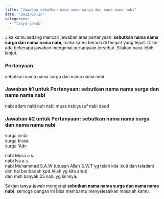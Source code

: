 ```yaml
---
title: "Jawaban sebutkan nama nama surga dan nama nama nabi"
date: "2022-03-28"
categories: 
  - "tanya-jawab"
---
```


Jika kamu sedang mencari jawaban atas pertanyaan: **sebutkan nama nama surga dan nama nama nabi**, maka kamu berada di tempat yang tepat. Disini ada beberapa jawaban mengenai pertanyaan tersebut. Silakan baca lebih lanjut.

### Pertanyaan

sebutkan nama nama surga dan nama nama nabi

### Jawaban #1 untuk Pertanyaan: sebutkan nama nama surga dan nama nama nabi

nabi adam nabi nuh nabi musa nabiyusuf nabi daud

### Jawaban #2 untuk Pertanyaan: sebutkan nama nama surga dan nama nama nabi

surga cinta  
surga biasa  
surga 'Adn  
  
nabi Musa a.s.  
nabi Isa a.s.  
nabi Muhammad S.A.W (utusan Allah S.W.T yg telah kita ikuti dan teladani dlm hal beribadah kpd Allah yg kita anut)  
dan msh banyak 25 nabi yg lainnya.

Sekian tanya-jawab mengenai **sebutkan nama nama surga dan nama nama nabi**, semoga dengan ini bisa membantu menyelesaikan masalah kamu.
